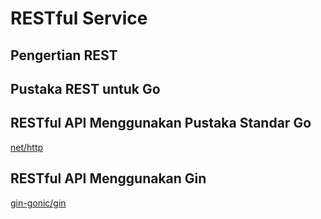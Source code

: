 # RESTful Service

## Pengertian REST


## Pustaka REST untuk Go


## RESTful API Menggunakan Pustaka Standar Go

[net/http](https://golang.org/pkg/net/http/)

## RESTful API Menggunakan Gin


[gin-gonic/gin](https://github.com/gin-gonic/gin)



